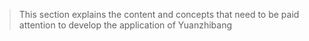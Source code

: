 > This section explains the content and concepts that need to be paid attention to develop the application of Yuanzhibang

